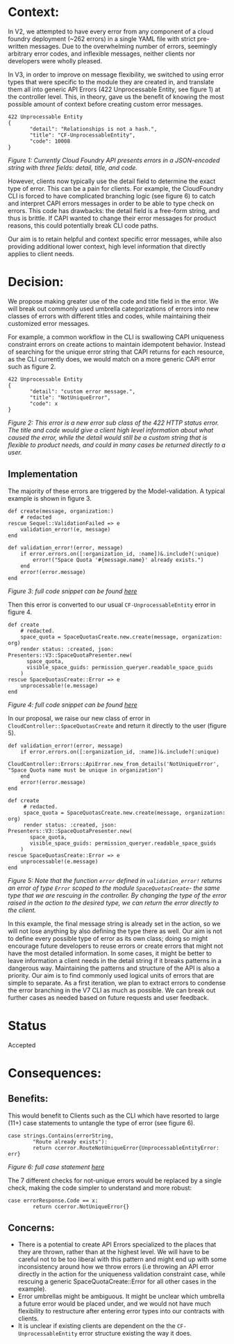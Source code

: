 # Context:
In V2, we attempted to have every error from any component of a cloud foundry deployment (~262 errors) in a single YAML file with strict pre-written messages. Due to the overwhelming number of errors, seemingly arbitrary error codes, and inflexible messages, neither clients nor developers were wholly pleased.

In V3, in order to improve on message flexibility, we switched to using error types that were specific to the module they are created in, and translate them all into generic API Errors (422 Unprocessable Entity, see figure 1) at the controller level. This, in theory, gave us the benefit of knowing the most possible amount of context before creating custom error messages.

```
422 Unprocessable Entity
{
       "detail": "Relationships is not a hash.",
       "title": "CF-UnprocessableEntity",
       "code": 10008
}
```
*Figure 1: Currently Cloud Foundry API presents errors in a JSON-encoded string with three fields: detail, title, and code.*

However, clients now typically use the detail field to determine the exact type of error. This can be a pain for clients. For example, the CloudFoundry CLI is forced to have complicated branching logic (see figure 6) to catch and interpret CAPI errors messages in order to be able to type check on errors. This code has drawbacks: the detail field is a free-form string, and thus is brittle. If CAPI wanted to change their error messages for product reasons, this could potentially break CLI code paths.

Our aim is to retain helpful and context specific error messages, while also providing additional lower context, high level information that directly applies to client needs. 

# Decision:
We propose making greater use of the code and title field in the error. We will break out commonly used umbrella categorizations of errors into new classes of errors with different titles and codes, while maintaining their customized error messages. 

For example, a common workflow in the CLI is swallowing CAPI uniqueness constraint errors on create actions to maintain idempotent behavior. Instead of searching for the unique error string that CAPI returns for each resource, as the CLI currently does, we would match on a more generic CAPI error such as figure 2.

```
422 Unprocessable Entity
{
       "detail": "custom error message.",
       "title": "NotUniqueError",
       "code": x
}
```
*Figure 2: This error is a new error sub class of the 422 HTTP status error. The title and code would give a client high level information about what caused the error, while the detail would still be a custom string that is flexible to product needs, and could in many cases be returned directly to a user.*

## Implementation
The majority of these errors are triggered by the Model-validation. A typical example is shown in figure 3.

```
def create(message, organization:) 
    # redacted
rescue Sequel::ValidationFailed => e
    validation_error!(e, message)
end
```
```
def validation_error!(error, message)
    if error.errors.on([:organization_id, :name])&.include?(:unique)
        error!("Space Quota '#{message.name}' already exists.")
    end
    error!(error.message)
end
```
*Figure 3: full code snippet can be found [here](https://github.com/cloudfoundry/cloud_controller_ng/blob/ef1a2df185aed77ea657c6015f9d457e353449b9/app/actions/space_quotas_create.rb#L6-L44)*

Then this error is converted to our usual `CF-UnprocessableEntity` error in figure 4.

```
def create
    # redacted.
    space_quota = SpaceQuotasCreate.new.create(message, organization: org)
    render status: :created, json: Presenters::V3::SpaceQuotaPresenter.new(
      space_quota,
      visible_space_guids: permission_queryer.readable_space_guids
    )
rescue SpaceQuotasCreate::Error => e
    unprocessable!(e.message)
end
```
*Figure 4: full code snippet can be found [here](https://github.com/cloudfoundry/cloud_controller_ng/blob/ef1a2df185aed77ea657c6015f9d457e353449b9/app/controllers/v3/space_quotas_controller.rb#L14-L31)*

In our proposal, we raise our new class of error in `CloudController::SpaceQuotasCreate` and return it directly to the user (figure 5).

```
def validation_error!(error, message)
    if error.errors.on([:organization_id, :name])&.include?(:unique)
        CloudController::Errors::ApiError.new_from_details('NotUniqueError', "Space Quota name must be unique in organization")
    end
    error!(error.message)
end
```
```
def create
     # redacted.
     space_quota = SpaceQuotasCreate.new.create(message, organization: org)
     render status: :created, json: Presenters::V3::SpaceQuotaPresenter.new(
       space_quota,
       visible_space_guids: permission_queryer.readable_space_guids
    )
rescue SpaceQuotasCreate::Error => e
    unprocessable!(e.message) 
end
```
*Figure 5: Note that the function `error` defined in `validation_error!` returns an error of type `Error` scoped to the module `SpaceQuotasCreate`- the same type that we are rescuing in the controller. By changing the type of the error raised in the action to the desired type, we can return the error directly to the client.*

In this example, the final message string is already set in the action, so we will not lose anything by also defining the type there as well. Our aim is not to define every possible type of error as its own class; doing so might encourage future developers to reuse errors or create errors that might not have the most detailed information. In some cases, it might be better to leave information a client needs in the detail string if it breaks patterns in a dangerous way. Maintaining the patterns and structure of the API is also a priority. Our aim is to find commonly used logical units of errors that are simple to separate. As a first iteration, we plan to extract errors to condense the error branching in the V7 CLI as much as possible. We can break out further cases as needed based on future requests and user feedback. 

# Status
Accepted

# Consequences:

## Benefits:
This would benefit to Clients such as the CLI which have resorted to large (11+) case statements to untangle the type of error (see figure 6).

```
case strings.Contains(errorString,
		"Route already exists"):
		return ccerror.RouteNotUniqueError{UnprocessableEntityError: err}
```
*Figure 6: full case statement [here](https://github.com/cloudfoundry/cli/blob/ea2b61d623157647a6fbb35f63b16549fce68151/api/cloudcontroller/ccv3/errors.go#L141-L178)*

The 7 different checks for not-unique errors would be replaced by a single check, making the code simpler to understand and more robust:

```
case errorResponse.Code == x:
		return ccerror.NotUniqueError{}
```

## Concerns:
* There is a potential to create API Errors specialized to the places that they are thrown, rather than at the highest level. We will have to be careful not to be too liberal with this pattern and might end up with some inconsistency around how we throw errors (i.e throwing an API error directly in the action for the uniqueness validation constraint case, while rescuing a generic SpaceQuotaCreate::Error for all other cases in the example).
* Error umbrellas might be ambiguous. It might be unclear which umbrella a future error would be placed under, and we would not have much flexibility to restructure after entering error types into our contracts with clients.
* It is unclear if existing clients are dependent on the the `CF-UnprocessableEntity` error structure existing the way it does.
